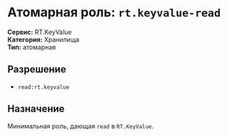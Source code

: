 # Атомарная роль: `rt.keyvalue-read`

**Сервис:** RT.KeyValue  
**Категория:** Хранилища  
**Тип:** атомарная

## Разрешение
- `read:rt.keyvalue`

## Назначение
Минимальная роль, дающая `read` в `RT.KeyValue`.
